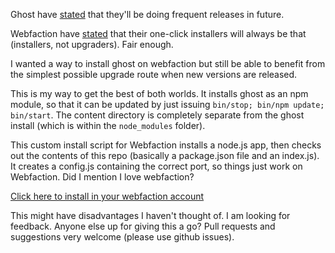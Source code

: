 Ghost have [stated][1] that they'll be doing frequent releases in future.

Webfaction have [stated][2] that their one-click installers will always be that (installers, not upgraders).  Fair enough.

I wanted a way to install ghost on webfaction but still be able to benefit from the simplest possible upgrade 
route when new versions are released.

This is my way to get the best of both worlds.  It installs ghost as an npm module, so that it can be updated
by just issuing `bin/stop; bin/npm update; bin/start`.  The content directory is completely separate from the ghost install (which is within the `node_modules` folder).

This custom install script for Webfaction installs a node.js app, then checks out the contents of this repo
(basically a package.json file and an index.js).  It creates a config.js containing the correct port, so things just work
on Webfaction.  Did I mention I love webfaction?

[Click here to install in your webfaction account][3]

This might have disadvantages I haven't thought of. I am looking for feedback.  Anyone else up for giving this a go? Pull requests and
suggestions very welcome (please use github issues).


  [1]: http://blog.ghost.org/ghost-0-5/
  [2]: https://community.webfaction.com/questions/15432/update-ghost
  [3]: https://my.webfaction.com/new-application?script_url=https%3A%2F%2Fraw.githubusercontent.com%2Fmozz100%2Fghost-on-webfaction%2Fmaster%2Fwebfaction_install.py